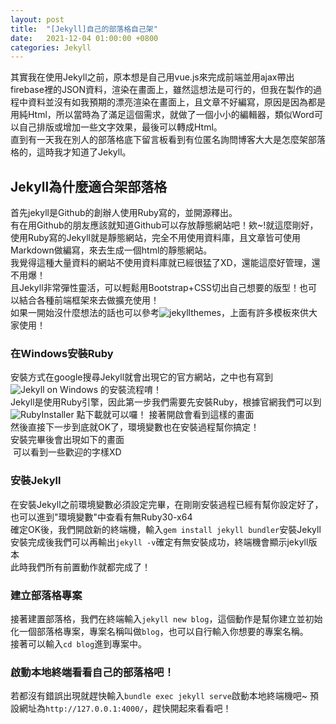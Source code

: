 ```yaml
---
layout: post
title:  "[Jekyll]自己的部落格自己架"
date:   2021-12-04 01:00:00 +0800
categories: Jekyll
---
```

其實我在使用Jekyll之前，原本想是自己用vue.js來完成前端並用ajax帶出firebase裡的JSON資料，渲染在畫面上，雖然這想法是可行的，但我在製作的過程中資料並沒有如我預期的漂亮渲染在畫面上，且文章不好編寫，原因是因為都是用純Html，所以當時為了滿足這個需求，就做了一個小小的編輯器，類似Word可以自己排版或增加一些文字效果，最後可以轉成Html。  
直到有一天我在別人的部落格底下留言板看到有位匿名詢問博客大大是怎麼架部落格的，這時我才知道了Jekyll。
## Jekyll為什麼適合架部落格
首先jekyll是Github的創辦人使用Ruby寫的，並開源釋出。  
有在用Github的朋友應該就知道Github可以存放靜態網站吧！欸~!就這麼剛好，使用Ruby寫的Jekyll就是靜態網站，完全不用使用資料庫，且文章皆可使用Markdown做編寫，來去生成一個html的靜態網站。  
我覺得這種大量資料的網站不使用資料庫就已經很猛了XD，還能這麼好管理，還不用爆！  
且Jekyll非常彈性靈活，可以輕鬆用Bootstrap+CSS切出自己想要的版型！也可以結合各種前端框架來去做擴充使用！  
如果一開始沒什麼想法的話也可以參考![jekyllthemes](http://jekyllthemes.org/)，上面有許多模板來供大家使用！
### 在Windows安裝Ruby
安裝方式在google搜尋Jekyll就會出現它的官方網站，之中也有寫到 ![Jekyll on Windows](https://jekyllrb.com/docs/installation/windows/) 的安裝流程唷！  
Jekyll是使用Ruby引擎，因此第一步我們需要先安裝Ruby，根據官網我們可以到 ![RubyInstaller](https://rubyinstaller.org/) 點下載就可以囉！
接著開啟會看到這樣的畫面 ![]()  
然後直接下一步到底就OK了，環境變數也在安裝過程幫你搞定！  
安裝完畢後會出現如下的畫面  
![]()
可以看到一些歡迎的字樣XD  
### 安裝Jekyll
在安裝Jekyll之前環境變數必須設定完畢，在剛剛安裝過程已經有幫你設定好了，也可以進到"環境變數"中查看有無Ruby30-x64  
確定OK後，我們開啟新的終端機，輸入`gem install jekyll bundler`安裝Jekyll  
安裝完成後我們可以再輸出`jekyll -v`確定有無安裝成功，終端機會顯示jekyll版本  
此時我們所有前置動作就都完成了！

### 建立部落格專案
接著建置部落格，我們在終端輸入`jekyll new blog`，這個動作是幫你建立並初始化一個部落格專案，專案名稱叫做`blog`，也可以自行輸入你想要的專案名稱。  
接著可以輸入`cd blog`進到專案中。
### 啟動本地終端看看自己的部落格吧！
若都沒有錯誤出現就趕快輸入`bundle exec jekyll serve`啟動本地終端機吧~
預設網址為`http://127.0.0.1:4000/`，趕快開起來看看吧！